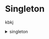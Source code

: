 # Singleton

kbkj

<details>
  <summary>singleton</summary>
   
  ## Executando o arquivo `00_padrao_singleton.py`

Este script demonstra de maneira simplificada as funcionalidades de como deve ser feito o padrão singleton, que tem como base a ideia de ter apenas um objeto da mesma instância

  ![Singleton_1](imagens/Singleton_1.png)

Resultado:
  ![Singleton_2](imagens/Singleton_2.png)

  ## Executando o arquivo `01_lazy_singleton.py`

Este código implementa o padrão de design Singleton com inicialização tardia (lazy initialization). Isso garante que apenas uma instância da classe Singleton seja criada, e essa instância é criada somente quando é realmente necessária.

  ![Singleton_3](imagens/Singleton_3.png)

Resultado:

A instância única da classe Singleton só é criada quando o método get_instance é chamado pela primeira vez. Isso economiza recursos, pois a instância não é criada até que seja realmente necessária.

  ![Singleton_4](imagens/Singleton_4.png)

## Obs: 
`Quando trabalhamos com arquivos python e fazemos importação de um arquivo.py (que no baixo dos panos é um módulo) em outro arquivo.py significa que o python faz que se torne o padrão singleton.`

  ## Executando o arquivo `03_monostate.py`

Este script demonstra o modo de criação de várias instâncias de um objeto, contudo, o estado é compartilhado entre as instâncias

  ![Singleton_5](imagens/Singleton_5.png)

Resultado:
  ![Singleton_6](imagens/Singleton_6.png)

</details>
